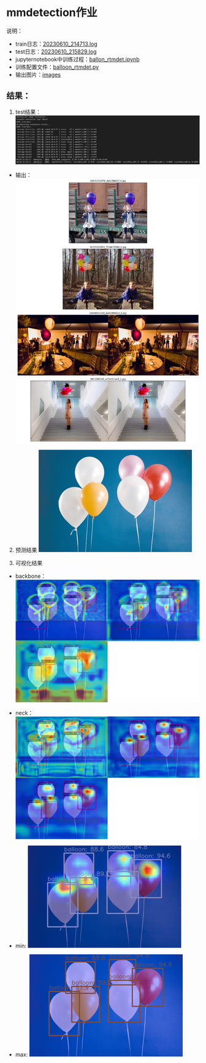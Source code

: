 # mmdetection作业

说明：
- train日志：[20230610_214713.log](https://github.com/fuyueagain/MMlab_train/blob/main/03MMDetection/20230610_214713.log)
- test日志：[20230610_215829.log](https://github.com/fuyueagain/MMlab_train/blob/10c3df5060c549ebfec163efd4d48b36baeec74e/03MMDetection/20230610_215829.log)
- jupyternotebook中训练过程：[ballon_rtmdet.ipynb](ballon_rtmdet.ipynb)
- 训练配置文件：[balloon_rtmdet.py](balloon_rtmdet.py)
- 输出图片：[images](images)

## 结果：
1. test结果：
![res](images/res_test.jpg)

- 输出：
![](images/eight_outputs.png)

2. 预测结果
![](images/balloon_test.png)


3. 可视化结果
- backbone：
![](images/visual_backbone.png)

- neck：
![](images/visual_neck.png)

- min:
![](images/grad_min_neck.png)

- max:
![](images/grad_max_nack.png)
